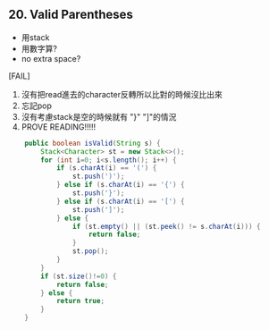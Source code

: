 ## 20. Valid Parentheses

* 用stack 
* 用數字算?
* no extra space?



[FAIL]

1. 沒有把read進去的character反轉所以比對的時候沒比出來
2. 忘記pop
3. 沒有考慮stack是空的時候就有 "}" "]"的情況
4. PROVE READING!!!!!

```java
    public boolean isValid(String s) {
        Stack<Character> st = new Stack<>();
        for (int i=0; i<s.length(); i++) {
            if (s.charAt(i) == '(') {
                st.push(')');
            } else if (s.charAt(i) == '{') {
                st.push('}');
            } else if (s.charAt(i) == '[') {
                st.push(']');
            } else {
                if (st.empty() || (st.peek() != s.charAt(i))) {
                    return false;
                }
                st.pop();
            }
        }
        if (st.size()!=0) {
            return false;
        } else {
            return true;
        }
    }
```

